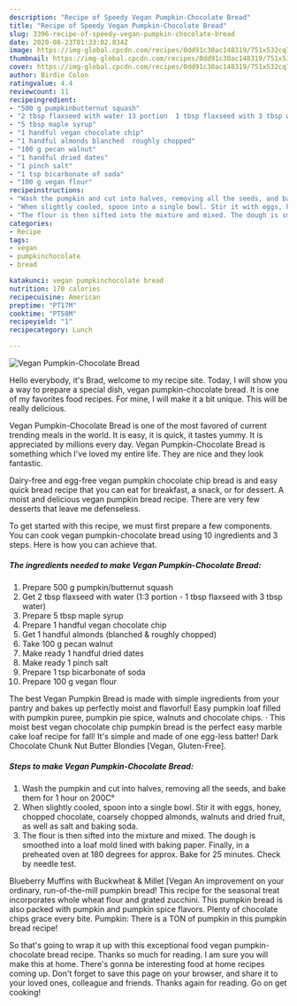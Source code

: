 ```yaml
---
description: "Recipe of Speedy Vegan Pumpkin-Chocolate Bread"
title: "Recipe of Speedy Vegan Pumpkin-Chocolate Bread"
slug: 3396-recipe-of-speedy-vegan-pumpkin-chocolate-bread
date: 2020-08-23T01:33:02.834Z
image: https://img-global.cpcdn.com/recipes/0dd91c30ac148319/751x532cq70/vegan-pumpkin-chocolate-bread-recipe-main-photo.jpg
thumbnail: https://img-global.cpcdn.com/recipes/0dd91c30ac148319/751x532cq70/vegan-pumpkin-chocolate-bread-recipe-main-photo.jpg
cover: https://img-global.cpcdn.com/recipes/0dd91c30ac148319/751x532cq70/vegan-pumpkin-chocolate-bread-recipe-main-photo.jpg
author: Birdie Colon
ratingvalue: 4.4
reviewcount: 11
recipeingredient:
- "500 g pumpkinbutternut squash"
- "2 tbsp flaxseed with water 13 portion  1 tbsp flaxseed with 3 tbsp water"
- "5 tbsp maple syrup"
- "1 handful vegan chocolate chip"
- "1 handful almonds blanched  roughly chopped"
- "100 g pecan walnut"
- "1 handful dried dates"
- "1 pinch salt"
- "1 tsp bicarbonate of soda"
- "100 g vegan flour"
recipeinstructions:
- "Wash the pumpkin and cut into halves, removing all the seeds, and bake them for 1 hour on 200C°"
- "When slightly cooled, spoon into a single bowl. Stir it with eggs, honey, chopped chocolate, coarsely chopped almonds, walnuts and dried fruit, as well as salt and baking soda."
- "The flour is then sifted into the mixture and mixed. The dough is smoothed into a loaf mold lined with baking paper. Finally, in a preheated oven at 180 degrees for approx. Bake for 25 minutes. Check by needle test."
categories:
- Recipe
tags:
- vegan
- pumpkinchocolate
- bread

katakunci: vegan pumpkinchocolate bread 
nutrition: 170 calories
recipecuisine: American
preptime: "PT17M"
cooktime: "PT58M"
recipeyield: "1"
recipecategory: Lunch

---
```



![Vegan Pumpkin-Chocolate Bread](https://img-global.cpcdn.com/recipes/0dd91c30ac148319/751x532cq70/vegan-pumpkin-chocolate-bread-recipe-main-photo.jpg)

Hello everybody, it's Brad, welcome to my recipe site. Today, I will show you a way to prepare a special dish, vegan pumpkin-chocolate bread. It is one of my favorites food recipes. For mine, I will make it a bit unique. This will be really delicious.

Vegan Pumpkin-Chocolate Bread is one of the most favored of current trending meals in the world. It is easy, it is quick, it tastes yummy. It is appreciated by millions every day. Vegan Pumpkin-Chocolate Bread is something which I've loved my entire life. They are nice and they look fantastic.

Dairy-free and egg-free vegan pumpkin chocolate chip bread is and easy quick bread recipe that you can eat for breakfast, a snack, or for dessert. A moist and delicious vegan pumpkin bread recipe. There are very few desserts that leave me defenseless.


To get started with this recipe, we must first prepare a few components. You can cook vegan pumpkin-chocolate bread using 10 ingredients and 3 steps. Here is how you can achieve that.

<!--inarticleads1-->

##### The ingredients needed to make Vegan Pumpkin-Chocolate Bread:

1. Prepare 500 g pumpkin/butternut squash
1. Get 2 tbsp flaxseed with water (1:3 portion - 1 tbsp flaxseed with 3 tbsp water)
1. Prepare 5 tbsp maple syrup
1. Prepare 1 handful vegan chocolate chip
1. Get 1 handful almonds (blanched &amp; roughly chopped)
1. Take 100 g pecan walnut
1. Make ready 1 handful dried dates
1. Make ready 1 pinch salt
1. Prepare 1 tsp bicarbonate of soda
1. Prepare 100 g vegan flour


The best Vegan Pumpkin Bread is made with simple ingredients from your pantry and bakes up perfectly moist and flavorful! Easy pumpkin loaf filled with pumpkin puree, pumpkin pie spice, walnuts and chocolate chips. · This moist best vegan chocolate chip pumpkin bread is the perfect easy marble cake loaf recipe for fall! It&#39;s simple and made of one egg-less batter! Dark Chocolate Chunk Nut Butter Blondies [Vegan, Gluten-Free]. 

<!--inarticleads2-->

##### Steps to make Vegan Pumpkin-Chocolate Bread:

1. Wash the pumpkin and cut into halves, removing all the seeds, and bake them for 1 hour on 200C°
1. When slightly cooled, spoon into a single bowl. Stir it with eggs, honey, chopped chocolate, coarsely chopped almonds, walnuts and dried fruit, as well as salt and baking soda.
1. The flour is then sifted into the mixture and mixed. The dough is smoothed into a loaf mold lined with baking paper. Finally, in a preheated oven at 180 degrees for approx. Bake for 25 minutes. Check by needle test.


Blueberry Muffins with Buckwheat &amp; Millet [Vegan An improvement on your ordinary, run-of-the-mill pumpkin bread! This recipe for the seasonal treat incorporates whole wheat flour and grated zucchini. This pumpkin bread is also packed with pumpkin and pumpkin spice flavors. Plenty of chocolate chips grace every bite. Pumpkin: There is a TON of pumpkin in this pumpkin bread recipe! 

So that's going to wrap it up with this exceptional food vegan pumpkin-chocolate bread recipe. Thanks so much for reading. I am sure you will make this at home. There's gonna be interesting food at home recipes coming up. Don't forget to save this page on your browser, and share it to your loved ones, colleague and friends. Thanks again for reading. Go on get cooking!
